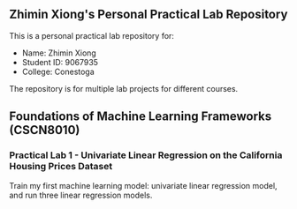 ## Zhimin Xiong's Personal Practical Lab Repository 
This is a personal practical lab repository for:
* Name: Zhimin Xiong
* Student ID: 9067935
* College: Conestoga

The repository is for multiple lab projects for different courses.

## Foundations of Machine Learning Frameworks (CSCN8010)
### Practical Lab 1 - Univariate Linear Regression on the California Housing Prices Dataset
Train my first machine learning model: univariate linear regression model, and run three linear regression models.
